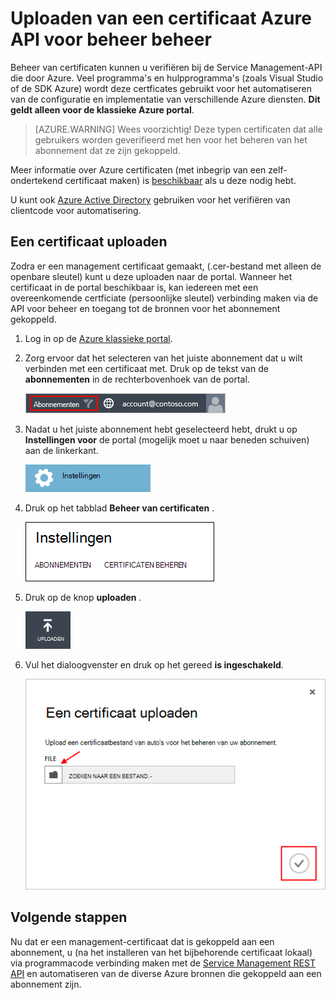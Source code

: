 <properties 
    pageTitle="Uploaden van een certificaat Azure Management API | Microsoft Azure" 
    description="Informatie over het uploaden athe Management API-certificaat voor de klassieke Azure-Portal." 
    services="cloud-services" 
    documentationCenter=".net" 
    authors="Thraka" 
    manager="timlt" 
    editor=""/>

<tags 
    ms.service="na" 
    ms.workload="tbd" 
    ms.tgt_pltfrm="na" 
    ms.devlang="na" 
    ms.topic="article" 
    ms.date="04/18/2016"
    ms.author="adegeo"/>


# <a name="upload-an-azure-management-api-management-certificate"></a>Uploaden van een certificaat Azure API voor beheer beheer

Beheer van certificaten kunnen u verifiëren bij de Service Management-API die door Azure. Veel programma's en hulpprogramma's (zoals Visual Studio of de SDK Azure) wordt deze certficates gebruikt voor het automatiseren van de configuratie en implementatie van verschillende Azure diensten. **Dit geldt alleen voor de klassieke Azure portal**. 

>[AZURE.WARNING] Wees voorzichtig! Deze typen certificaten dat alle gebruikers worden geverifieerd met hen voor het beheren van het abonnement dat ze zijn gekoppeld. 

Meer informatie over Azure certificaten (met inbegrip van een zelf-ondertekend certificaat maken) is [beschikbaar](cloud-services/cloud-services-certs-create.md#what-are-management-certificates) als u deze nodig hebt.

U kunt ook [Azure Active Directory](/services/active-directory/) gebruiken voor het verifiëren van clientcode voor automatisering.

## <a name="upload-a-management-certificate"></a>Een certificaat uploaden

Zodra er een management certificaat gemaakt, (.cer-bestand met alleen de openbare sleutel) kunt u deze uploaden naar de portal. Wanneer het certificaat in de portal beschikbaar is, kan iedereen met een overeenkomende certficiate (persoonlijke sleutel) verbinding maken via de API voor beheer en toegang tot de bronnen voor het abonnement gekoppeld.

1. Log in op de [Azure klassieke portal](http://manage.windowsazure.com).

2. Zorg ervoor dat het selecteren van het juiste abonnement dat u wilt verbinden met een certificaat met. Druk op de tekst van de **abonnementen** in de rechterbovenhoek van de portal.

    ![Instellingen](./media/azure-api-management-certs/subscription.png)

3. Nadat u het juiste abonnement hebt geselecteerd hebt, drukt u op **Instellingen voor** de portal (mogelijk moet u naar beneden schuiven) aan de linkerkant. 
    
    ![Instellingen](./media/azure-api-management-certs/settings.png)

4. Druk op het tabblad **Beheer van certificaten** .

    ![Instellingen](./media/azure-api-management-certs/certificates-tab.png)
    
5. Druk op de knop **uploaden** .

    ![Instellingen](./media/azure-api-management-certs/upload.png)
    
6. Vul het dialoogvenster en druk op het gereed **is ingeschakeld**.

    ![Instellingen](./media/azure-api-management-certs/upload-dialog.png)

## <a name="next-steps"></a>Volgende stappen

Nu dat er een management-certificaat dat is gekoppeld aan een abonnement, u (na het installeren van het bijbehorende certificaat lokaal) via programmacode verbinding maken met de [Service Management REST API](https://msdn.microsoft.com/library/azure/mt420159.aspx) en automatiseren van de diverse Azure bronnen die gekoppeld aan een abonnement zijn. 